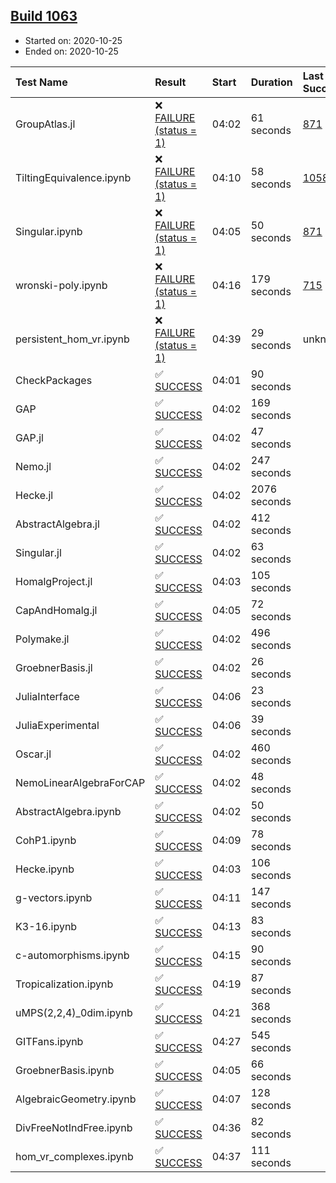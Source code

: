 ## [Build 1063](https://oscarci.mathematik.uni-kl.de/job/oscar-stable/1063/)

* Started on: 2020-10-25
* Ended on: 2020-10-25

| Test Name    | Result | Start | Duration | Last Success | First Failure |
|:-------------|:-------|:------|:---------|:-------------|:--------------|
| GroupAtlas.jl | ❌ [FAILURE (status = 1)](https://oscarci.mathematik.uni-kl.de/job/oscar-stable/1063/artifact/logs/build-1063/GroupAtlas.jl.log) | 04:02 | 61 seconds | [871](https://oscarci.mathematik.uni-kl.de/job/oscar-stable/871/) | [872](https://oscarci.mathematik.uni-kl.de/job/oscar-stable/872/) |
| TiltingEquivalence.ipynb | ❌ [FAILURE (status = 1)](https://oscarci.mathematik.uni-kl.de/job/oscar-stable/1063/artifact/logs/build-1063/TiltingEquivalence.ipynb.log) | 04:10 | 58 seconds | [1058](https://oscarci.mathematik.uni-kl.de/job/oscar-stable/1058/) | [1059](https://oscarci.mathematik.uni-kl.de/job/oscar-stable/1059/) |
| Singular.ipynb | ❌ [FAILURE (status = 1)](https://oscarci.mathematik.uni-kl.de/job/oscar-stable/1063/artifact/logs/build-1063/Singular.ipynb.log) | 04:05 | 50 seconds | [871](https://oscarci.mathematik.uni-kl.de/job/oscar-stable/871/) | [872](https://oscarci.mathematik.uni-kl.de/job/oscar-stable/872/) |
| wronski-poly.ipynb | ❌ [FAILURE (status = 1)](https://oscarci.mathematik.uni-kl.de/job/oscar-stable/1063/artifact/logs/build-1063/wronski-poly.ipynb.log) | 04:16 | 179 seconds | [715](https://oscarci.mathematik.uni-kl.de/job/oscar-stable/715/) | [716](https://oscarci.mathematik.uni-kl.de/job/oscar-stable/716/) |
| persistent_hom_vr.ipynb | ❌ [FAILURE (status = 1)](https://oscarci.mathematik.uni-kl.de/job/oscar-stable/1063/artifact/logs/build-1063/persistent_hom_vr.ipynb.log) | 04:39 | 29 seconds | unknown | unknown |
| CheckPackages | ✅ [SUCCESS](https://oscarci.mathematik.uni-kl.de/job/oscar-stable/1063/artifact/logs/build-1063/CheckPackages.log) | 04:01 | 90 seconds |  |  |
| GAP | ✅ [SUCCESS](https://oscarci.mathematik.uni-kl.de/job/oscar-stable/1063/artifact/logs/build-1063/GAP.log) | 04:02 | 169 seconds |  |  |
| GAP.jl | ✅ [SUCCESS](https://oscarci.mathematik.uni-kl.de/job/oscar-stable/1063/artifact/logs/build-1063/GAP.jl.log) | 04:02 | 47 seconds |  |  |
| Nemo.jl | ✅ [SUCCESS](https://oscarci.mathematik.uni-kl.de/job/oscar-stable/1063/artifact/logs/build-1063/Nemo.jl.log) | 04:02 | 247 seconds |  |  |
| Hecke.jl | ✅ [SUCCESS](https://oscarci.mathematik.uni-kl.de/job/oscar-stable/1063/artifact/logs/build-1063/Hecke.jl.log) | 04:02 | 2076 seconds |  |  |
| AbstractAlgebra.jl | ✅ [SUCCESS](https://oscarci.mathematik.uni-kl.de/job/oscar-stable/1063/artifact/logs/build-1063/AbstractAlgebra.jl.log) | 04:02 | 412 seconds |  |  |
| Singular.jl | ✅ [SUCCESS](https://oscarci.mathematik.uni-kl.de/job/oscar-stable/1063/artifact/logs/build-1063/Singular.jl.log) | 04:02 | 63 seconds |  |  |
| HomalgProject.jl | ✅ [SUCCESS](https://oscarci.mathematik.uni-kl.de/job/oscar-stable/1063/artifact/logs/build-1063/HomalgProject.jl.log) | 04:03 | 105 seconds |  |  |
| CapAndHomalg.jl | ✅ [SUCCESS](https://oscarci.mathematik.uni-kl.de/job/oscar-stable/1063/artifact/logs/build-1063/CapAndHomalg.jl.log) | 04:05 | 72 seconds |  |  |
| Polymake.jl | ✅ [SUCCESS](https://oscarci.mathematik.uni-kl.de/job/oscar-stable/1063/artifact/logs/build-1063/Polymake.jl.log) | 04:02 | 496 seconds |  |  |
| GroebnerBasis.jl | ✅ [SUCCESS](https://oscarci.mathematik.uni-kl.de/job/oscar-stable/1063/artifact/logs/build-1063/GroebnerBasis.jl.log) | 04:02 | 26 seconds |  |  |
| JuliaInterface | ✅ [SUCCESS](https://oscarci.mathematik.uni-kl.de/job/oscar-stable/1063/artifact/logs/build-1063/JuliaInterface.log) | 04:06 | 23 seconds |  |  |
| JuliaExperimental | ✅ [SUCCESS](https://oscarci.mathematik.uni-kl.de/job/oscar-stable/1063/artifact/logs/build-1063/JuliaExperimental.log) | 04:06 | 39 seconds |  |  |
| Oscar.jl | ✅ [SUCCESS](https://oscarci.mathematik.uni-kl.de/job/oscar-stable/1063/artifact/logs/build-1063/Oscar.jl.log) | 04:02 | 460 seconds |  |  |
| NemoLinearAlgebraForCAP | ✅ [SUCCESS](https://oscarci.mathematik.uni-kl.de/job/oscar-stable/1063/artifact/logs/build-1063/NemoLinearAlgebraForCAP.log) | 04:02 | 48 seconds |  |  |
| AbstractAlgebra.ipynb | ✅ [SUCCESS](https://oscarci.mathematik.uni-kl.de/job/oscar-stable/1063/artifact/logs/build-1063/AbstractAlgebra.ipynb.log) | 04:02 | 50 seconds |  |  |
| CohP1.ipynb | ✅ [SUCCESS](https://oscarci.mathematik.uni-kl.de/job/oscar-stable/1063/artifact/logs/build-1063/CohP1.ipynb.log) | 04:09 | 78 seconds |  |  |
| Hecke.ipynb | ✅ [SUCCESS](https://oscarci.mathematik.uni-kl.de/job/oscar-stable/1063/artifact/logs/build-1063/Hecke.ipynb.log) | 04:03 | 106 seconds |  |  |
| g-vectors.ipynb | ✅ [SUCCESS](https://oscarci.mathematik.uni-kl.de/job/oscar-stable/1063/artifact/logs/build-1063/g-vectors.ipynb.log) | 04:11 | 147 seconds |  |  |
| K3-16.ipynb | ✅ [SUCCESS](https://oscarci.mathematik.uni-kl.de/job/oscar-stable/1063/artifact/logs/build-1063/K3-16.ipynb.log) | 04:13 | 83 seconds |  |  |
| c-automorphisms.ipynb | ✅ [SUCCESS](https://oscarci.mathematik.uni-kl.de/job/oscar-stable/1063/artifact/logs/build-1063/c-automorphisms.ipynb.log) | 04:15 | 90 seconds |  |  |
| Tropicalization.ipynb | ✅ [SUCCESS](https://oscarci.mathematik.uni-kl.de/job/oscar-stable/1063/artifact/logs/build-1063/Tropicalization.ipynb.log) | 04:19 | 87 seconds |  |  |
| uMPS(2,2,4)_0dim.ipynb | ✅ [SUCCESS](https://oscarci.mathematik.uni-kl.de/job/oscar-stable/1063/artifact/logs/build-1063/uMPS-2-2-4-_0dim.ipynb.log) | 04:21 | 368 seconds |  |  |
| GITFans.ipynb | ✅ [SUCCESS](https://oscarci.mathematik.uni-kl.de/job/oscar-stable/1063/artifact/logs/build-1063/GITFans.ipynb.log) | 04:27 | 545 seconds |  |  |
| GroebnerBasis.ipynb | ✅ [SUCCESS](https://oscarci.mathematik.uni-kl.de/job/oscar-stable/1063/artifact/logs/build-1063/GroebnerBasis.ipynb.log) | 04:05 | 66 seconds |  |  |
| AlgebraicGeometry.ipynb | ✅ [SUCCESS](https://oscarci.mathematik.uni-kl.de/job/oscar-stable/1063/artifact/logs/build-1063/AlgebraicGeometry.ipynb.log) | 04:07 | 128 seconds |  |  |
| DivFreeNotIndFree.ipynb | ✅ [SUCCESS](https://oscarci.mathematik.uni-kl.de/job/oscar-stable/1063/artifact/logs/build-1063/DivFreeNotIndFree.ipynb.log) | 04:36 | 82 seconds |  |  |
| hom_vr_complexes.ipynb | ✅ [SUCCESS](https://oscarci.mathematik.uni-kl.de/job/oscar-stable/1063/artifact/logs/build-1063/hom_vr_complexes.ipynb.log) | 04:37 | 111 seconds |  |  |

